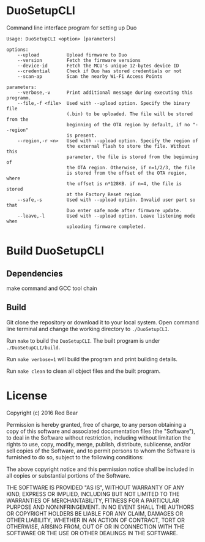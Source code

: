 # DuoSetupCLI

Command line interface program for setting up Duo

    Usage: DuoSetupCLI <option> [parameters] 
	
    options:
        --upload          Upload firmware to Duo
        --version         Fetch the firmware versions
        --device-id       Fetch the MCU's unique 12-bytes device ID
        --credential      Check if Duo has stored credentials or not
        --scan-ap         Scan the nearby Wi-Fi Access Points

    parameters:
        --verbose,-v      Print additional message during executing this programm.
        --file,-f <file>  Used with --upload option. Specify the binary file
                          (.bin) to be uploaded. The file will be stored from the
                          beginning of the OTA region by default, if no "--region"
                          is present.
        --region,-r <n>   Used with --upload option. Specify the region of
                          the external flash to store the file. Without this
                          parameter, the file is stored from the beginning of
                          the OTA region. Otherwise, if n=1/2/3, the file
                          is stored from the offset of the OTA region, where
                          the offset is n*128KB. if n=4, the file is stored
                          at the Factory Reset region
        --safe,-s         Used with --upload option. Invalid user part so that
                          Duo enter safe mode after firmware update.
        --leave,-l        Used with --upload option. Leave listening mode when
                          uploading firmware completed.


# Build DuoSetupCLI

## Dependencies

make command and GCC tool chain

## Build
Git clone the repository or download it to your local system. Open command line terminal and change the working directory to `./DuoSetupCLI`.

Run `make` to build the `DuoSetupCLI`. The built program is under `./DuoSetupCLI/build`.

Run `make verbose=1` will build the program and print building details.

Run `make clean` to clean all object files and the built program.

# License

Copyright (c) 2016 Red Bear

Permission is hereby granted, free of charge, to any person obtaining a copy of this software and associated documentation files (the "Software"), to deal in the Software without restriction, including without limitation the rights to use, copy, modify, merge, publish, distribute, sublicense, and/or sell copies of the Software, and to permit persons to whom the Software is furnished to do so, subject to the following conditions:

The above copyright notice and this permission notice shall be included in all copies or substantial portions of the Software.

THE SOFTWARE IS PROVIDED "AS IS", WITHOUT WARRANTY OF ANY KIND, EXPRESS OR IMPLIED, INCLUDING BUT NOT LIMITED TO THE WARRANTIES OF MERCHANTABILITY, FITNESS FOR A PARTICULAR PURPOSE AND NONINFRINGEMENT. IN NO EVENT SHALL THE AUTHORS OR COPYRIGHT HOLDERS BE LIABLE FOR ANY CLAIM, DAMAGES OR OTHER LIABILITY, WHETHER IN AN ACTION OF CONTRACT, TORT OR OTHERWISE, ARISING FROM, OUT OF OR IN CONNECTION WITH THE SOFTWARE OR THE USE OR OTHER DEALINGS IN THE SOFTWARE.


  
